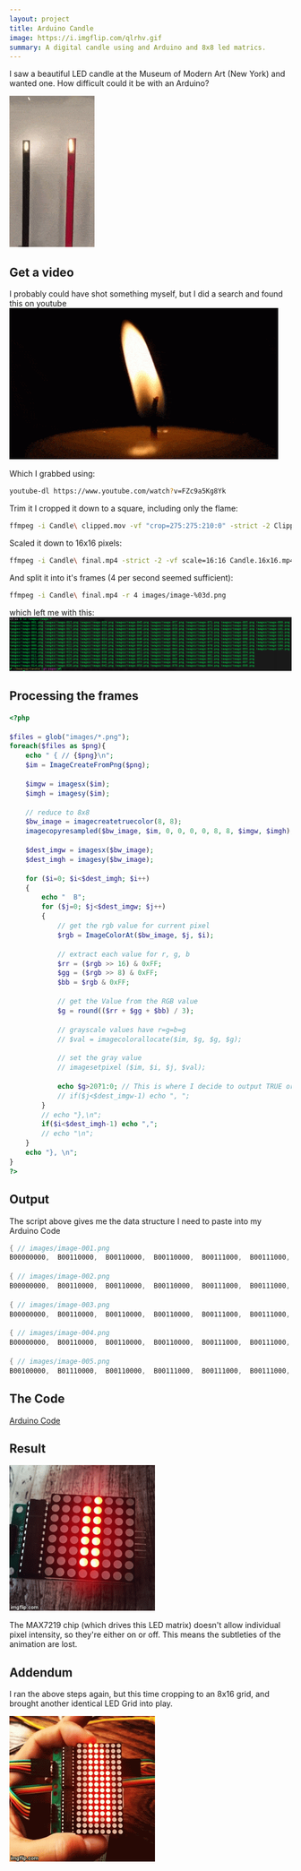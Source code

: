 ```yaml
---
layout: project
title: Arduino Candle
image: https://i.imgflip.com/qlrhv.gif
summary: A digital candle using and Arduino and 8x8 led matrics.
---
```


I saw a beautiful LED candle at the Museum of Modern Art (New York) and wanted one. How difficult could it be with an Arduino?

![LED candle inspiration](/images/ygq8LA.gif)

## Get a video

I probably could have shot something myself, but I did a search and found this on youtube 
![](/images/Kz8JGP.gif)

Which I grabbed using:

```bash
youtube-dl https://www.youtube.com/watch?v=FZc9a5Kg8Yk
```

Trim it
I cropped it down to a square, including only the flame:

```bash
ffmpeg -i Candle\ clipped.mov -vf "crop=275:275:210:0" -strict -2 Clipped\ final.mp4
```

Scaled it down to 16x16 pixels:

```bash
ffmpeg -i Candle\ final.mp4 -strict -2 -vf scale=16:16 Candle.16x16.mp4
```

And split it into it's frames (4 per second seemed sufficient):

```bash
ffmpeg -i Candle\ final.mp4 -r 4 images/image-%03d.png
```

which left me with this: 
![](/images/LEDCandle-images.png)

## Processing the frames
```php
<?php

$files = glob("images/*.png");
foreach($files as $png){
    echo " { // {$png}\n";
    $im = ImageCreateFromPng($png); 

    $imgw = imagesx($im);
    $imgh = imagesy($im);

    // reduce to 8x8
    $bw_image = imagecreatetruecolor(8, 8);
    imagecopyresampled($bw_image, $im, 0, 0, 0, 0, 8, 8, $imgw, $imgh);

    $dest_imgw = imagesx($bw_image);
    $dest_imgh = imagesy($bw_image);

    for ($i=0; $i<$dest_imgh; $i++)
    {
        echo "  B";
        for ($j=0; $j<$dest_imgw; $j++)
        {
            // get the rgb value for current pixel
            $rgb = ImageColorAt($bw_image, $j, $i); 

            // extract each value for r, g, b
            $rr = ($rgb >> 16) & 0xFF;
            $gg = ($rgb >> 8) & 0xFF;
            $bb = $rgb & 0xFF;

            // get the Value from the RGB value
            $g = round(($rr + $gg + $bb) / 3);

            // grayscale values have r=g=b=g
            // $val = imagecolorallocate($im, $g, $g, $g);

            // set the gray value
            // imagesetpixel ($im, $i, $j, $val);

            echo $g>20?1:0; // This is where I decide to output TRUE or FALSE based on the threshold (20 in this case). If I can output partial values (on another matrix) I'll remove this
            // if($j<$dest_imgw-1) echo ", ";
        }
        // echo "},\n";
        if($i<$dest_imgh-1) echo ",";
        // echo "\n";
    }
    echo "}, \n";
}
?>
```

## Output
The script above gives me the data structure I need to paste into my Arduino Code

```cpp
{ // images/image-001.png
B00000000,  B00110000,  B00110000,  B00110000,  B00111000,  B00111000,  B00011000,  B00000000},

{ // images/image-002.png
B00000000,  B00110000,  B00110000,  B00110000,  B00111000,  B00111000,  B00011000,  B00000000},

{ // images/image-003.png
B00000000,  B00110000,  B00110000,  B00110000,  B00111000,  B00111000,  B00111000,  B00000000},

{ // images/image-004.png
B00000000,  B00110000,  B00110000,  B00110000,  B00111000,  B00111000,  B00111000,  B00000000},

{ // images/image-005.png
B00100000,  B01110000,  B00110000,  B00111000,  B00111000,  B00111000,  B00111000,  B00000000},
```

## The Code
[Arduino Code](https://github.com/SachaWheeler/ArduinoLEDCandle)

## Result

![Final Result](/images/qlrhv.gif)

The MAX7219 chip (which drives this LED matrix) doesn't allow individual pixel intensity, so they're either on or off. This means the subtleties of the animation are lost.

## Addendum
I ran the above steps again, but this time cropping to an 8x16 grid, and brought another identical LED Grid into play.

![8x16](/images/qqa1b.gif)
